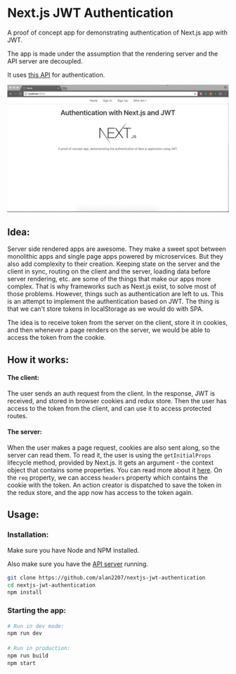 # Next.js JWT Authentication

A proof of concept app for demonstrating authentication of Next.js app with JWT.

The app is made under the assumption that the rendering server and the API server are decoupled.

It uses [this API](https://github.com/alan2207/express-server-jwt) for authentication.

![Demo](demo.gif?raw=true 'Demo')

## Idea:

Server side rendered apps are awesome. They make a sweet spot between monolithic apps and single page apps powered by microservices. But they also add complexity to their creation. Keeping state on the server and the client in sync, routing on the client and the server, loading data before server rendering, etc. are some of the things that make our apps more complex. That is why frameworks such as Next.js exist, to solve most of those problems. However, things such as authentication are left to us. This is an attempt to implement the authentication based on JWT. The thing is that we can't store tokens in localStorage as we would do with SPA.

The idea is to receive token from the server on the client, store it in cookies, and then whenever a page renders on the server, we would be able to access the token from the cookie.

## How it works:

#### The client:

The user sends an auth request from the client. In the response, JWT is received, and stored in browser cookies and redux store. Then the user has access to the token from the client, and can use it to access protected routes.

#### The server:

When the user makes a page request, cookies are also sent along, so the server can read them. To read it, the user is using the `getInitialProps` lifecycle method, provided by Next.js. It gets an argument - the context object that contains some properties. You can read more about it [here](https://github.com/zeit/next.js/#fetching-data-and-component-lifecycle). On the `req` property, we can access `headers` property which contains the cookie with the token. An action creator is dispatched to save the token in the redux store, and the app now has access to the token again.

## Usage:

### Installation:

Make sure you have Node and NPM installed.

Also make sure you have the [API server](https://github.com/alan2207/express-server-jwt) running.

```bash
git clone https://github.com/alan2207/nextjs-jwt-authentication
cd nextjs-jwt-authentication
npm install
```

### Starting the app:

```bash
# Run in dev mode:
npm run dev

# Run in production:
npm run build
npm start
```
